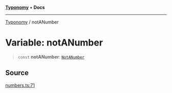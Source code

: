 [**Typonomy**](../README.md) • **Docs**

***

[Typonomy](../globals.md) / notANumber

# Variable: notANumber

> `const` **notANumber**: [`NotANumber`](../type-aliases/NotANumber.md)

## Source

[numbers.ts:71](https://github.com/softcraft-development/typonomy/blob/d8b6722e8f9213512ecbf239a27330f22316ef6d/src/numbers.ts#L71)
